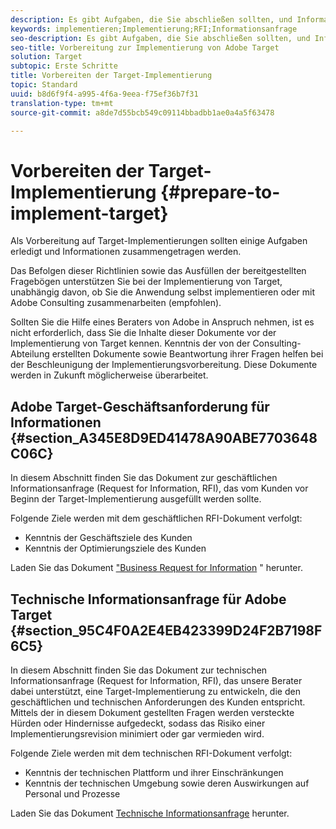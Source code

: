 ```yaml
---
description: Es gibt Aufgaben, die Sie abschließen sollten, und Informationen, die Sie erfassen sollten, wenn Sie Adobe Target implementieren.
keywords: implementieren;Implementierung;RFI;Informationsanfrage
seo-description: Es gibt Aufgaben, die Sie abschließen sollten, und Informationen, die Sie erfassen sollten, wenn Sie Adobe Target implementieren.
seo-title: Vorbereitung zur Implementierung von Adobe Target
solution: Target
subtopic: Erste Schritte
title: Vorbereiten der Target-Implementierung
topic: Standard
uuid: b8d6f9f4-a995-4f6a-9eea-f75ef36b7f31
translation-type: tm+mt
source-git-commit: a8de7d55bcb549c09114bbadbb1ae0a4a5f63478

---
```



# Vorbereiten der Target-Implementierung {#prepare-to-implement-target}

Als Vorbereitung auf Target-Implementierungen sollten einige Aufgaben erledigt und Informationen zusammengetragen werden.

Das Befolgen dieser Richtlinien sowie das Ausfüllen der bereitgestellten Fragebögen unterstützen Sie bei der Implementierung von Target, unabhängig davon, ob Sie die Anwendung selbst implementieren oder mit Adobe Consulting zusammenarbeiten (empfohlen).

Sollten Sie die Hilfe eines Beraters von Adobe in Anspruch nehmen, ist es nicht erforderlich, dass Sie die Inhalte dieser Dokumente vor der Implementierung von Target kennen. Kenntnis der von der Consulting-Abteilung erstellten Dokumente sowie Beantwortung ihrer Fragen helfen bei der Beschleunigung der Implementierungsvorbereitung. Diese Dokumente werden in Zukunft möglicherweise überarbeitet.

## Adobe Target-Geschäftsanforderung für Informationen {#section_A345E8D9ED41478A90ABE7703648C06C}

In diesem Abschnitt finden Sie das Dokument zur geschäftlichen Informationsanfrage (Request for Information, RFI), das vom Kunden vor Beginn der Target-Implementierung ausgefüllt werden sollte.

Folgende Ziele werden mit dem geschäftlichen RFI-Dokument verfolgt:

* Kenntnis der Geschäftsziele des Kunden
* Kenntnis der Optimierungsziele des Kunden

Laden Sie das Dokument [&quot;Business Request for Information](/help/assets/business-rfi.docx) &quot; herunter.

## Technische Informationsanfrage für Adobe Target {#section_95C4F0A2E4EB423399D24F2B7198F6C5}

In diesem Abschnitt finden Sie das Dokument zur technischen Informationsanfrage (Request for Information, RFI), das unsere Berater dabei unterstützt, eine Target-Implementierung zu entwickeln, die den geschäftlichen und technischen Anforderungen des Kunden entspricht. Mittels der in diesem Dokument gestellten Fragen werden versteckte Hürden oder Hindernisse aufgedeckt, sodass das Risiko einer Implementierungsrevision minimiert oder gar vermieden wird.

Folgende Ziele werden mit dem technischen RFI-Dokument verfolgt:

* Kenntnis der technischen Plattform und ihrer Einschränkungen
* Kenntnis der technischen Umgebung sowie deren Auswirkungen auf Personal und Prozesse

Laden Sie das Dokument [Technische Informationsanfrage](/help/assets/technical-rfi.docx) herunter.
